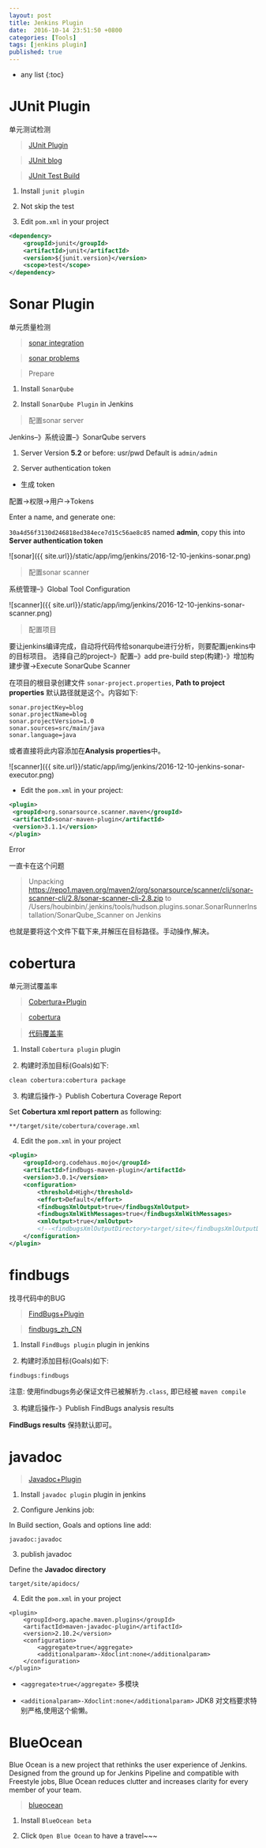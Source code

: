 ```yaml
---
layout: post
title: Jenkins Plugin
date:  2016-10-14 23:51:50 +0800
categories: [Tools]
tags: [jenkins plugin]
published: true
---
```


* any list
{:toc}

# JUnit Plugin

单元测试检测

> [JUnit Plugin](https://wiki.jenkins-ci.org/display/JENKINS/JUnit+Plugin)

> [JUnit blog](http://m.blog.csdn.net/article/details?id=9949309)

> [JUnit Test Build](http://www.myexception.cn/cvs-svn/1508681.html)

1. Install ```junit plugin```

2. Not skip the test

3. Edit ```pom.xml``` in your project

```xml
<dependency>
    <groupId>junit</groupId>
    <artifactId>junit</artifactId>
    <version>${junit.version}</version>
    <scope>test</scope>
</dependency>
```

# Sonar Plugin

单元质量检测

> [sonar integration](http://blog.csdn.net/xinluke/article/details/53035583)

> [sonar problems](http://wcp88888888.iteye.com/blog/2211605)

> Prepare

1. Install ```SonarQube```

2. Install ```SonarQube Plugin``` in Jenkins


> 配置sonar server

Jenkins–》系统设置–》SonarQube servers

1. Server Version **5.2** or before: usr/pwd Default is ```admin/admin```

2. Server authentication token

- 生成 token

配置->权限->用户->Tokens

Enter a name, and generate one:

```30a4d56f3130d246818ed384ece7d15c56ae8c85``` named **admin**, copy this into **Server authentication token**

![sonar]({{ site.url}}/static/app/img/jenkins/2016-12-10-jenkins-sonar.png)


> 配置sonar scanner

系统管理–》Global Tool Configuration

![scanner]({{ site.url}}/static/app/img/jenkins/2016-12-10-jenkins-sonar-scanner.png)


> 配置项目

要让jenkins编译完成，自动将代码传给sonarqube进行分析，则要配置jenkins中的目标项目。
选择自己的project–》配置–》add pre-build step(构建)-》增加构建步骤->Execute SonarQube Scanner


在项目的根目录创建文件 ```sonar-project.properties```, **Path to project properties** 默认路径就是这个。内容如下:

```
sonar.projectKey=blog
sonar.projectName=blog
sonar.projectVersion=1.0
sonar.sources=src/main/java
sonar.language=java
```

或者直接将此内容添加在**Analysis properties**中。


![scanner]({{ site.url}}/static/app/img/jenkins/2016-12-10-jenkins-sonar-executor.png)


- Edit the ```pom.xml``` in your project:

```xml
<plugin>
 <groupId>org.sonarsource.scanner.maven</groupId>
 <artifactId>sonar-maven-plugin</artifactId>
 <version>3.1.1</version>
</plugin>
```

<label class="label label-danger">Error</label>

一直卡在这个问题

> Unpacking https://repo1.maven.org/maven2/org/sonarsource/scanner/cli/sonar-scanner-cli/2.8/sonar-scanner-cli-2.8.zip to /Users/houbinbin/.jenkins/tools/hudson.plugins.sonar.SonarRunnerInstallation/SonarQube_Scanner on Jenkins


也就是要将这个文件下载下来,并解压在目标路径。手动操作,解决。



# cobertura

单元测试覆盖率

> [Cobertura+Plugin](https://wiki.jenkins-ci.org/display/JENKINS/Cobertura+Plugin)

> [cobertura](http://blog.csdn.net/yaominhua/article/details/40684647)

> [代码覆盖率](http://blog.csdn.net/wangmuming/article/details/23455947)

1. Install ```Cobertura plugin``` plugin

2. 构建时添加目标(Goals)如下:

```
clean cobertura:cobertura package
```

3. 构建后操作-》Publish Cobertura Coverage Report

Set **Cobertura xml report pattern** as following:

```
**/target/site/cobertura/coverage.xml
```

4. Edit the ```pom.xml``` in your project

```xml
<plugin>
    <groupId>org.codehaus.mojo</groupId>
    <artifactId>findbugs-maven-plugin</artifactId>
    <version>3.0.1</version>
    <configuration>
        <threshold>High</threshold>
        <effort>Default</effort>
        <findbugsXmlOutput>true</findbugsXmlOutput>
        <findbugsXmlWithMessages>true</findbugsXmlWithMessages>
        <xmlOutput>true</xmlOutput>
        <!--<findbugsXmlOutputDirectory>target/site</findbugsXmlOutputDirectory>-->
    </configuration>
</plugin>
```

# findbugs

找寻代码中的BUG

> [FindBugs+Plugin](https://wiki.jenkins-ci.org/display/JENKINS/FindBugs+Plugin)

> [findbugs_zh_CN](http://blog.csdn.net/fighterandknight/article/details/51424257)

1. Install ```FindBugs plugin``` plugin in jenkins

2. 构建时添加目标(Goals)如下:

```
findbugs:findbugs
```

注意: 使用findbugs务必保证文件已被解析为```.class```, 即已经被 ```maven compile```

3. 构建后操作-》Publish FindBugs analysis results

**FindBugs results** 保持默认即可。


# javadoc

> [Javadoc+Plugin](https://wiki.jenkins-ci.org/display/JENKINS/Javadoc+Plugin)


1. Install ```javadoc plugin``` plugin in jenkins


2. Configure Jenkins job:

In Build section, Goals and options line add:

```
javadoc:javadoc
```

3. publish javadoc

Define the **Javadoc directory**

```
target/site/apidocs/
```


4. Edit the ```pom.xml``` in your project

```
<plugin>
    <groupId>org.apache.maven.plugins</groupId>
    <artifactId>maven-javadoc-plugin</artifactId>
    <version>2.10.2</version>
    <configuration>
        <aggregate>true</aggregate>
        <additionalparam>-Xdoclint:none</additionalparam>
    </configuration>
</plugin>
````

- ```<aggregate>true</aggregate>``` 多模块

- ```<additionalparam>-Xdoclint:none</additionalparam>``` JDK8 对文档要求特别严格,使用这个偷懒。


# BlueOcean

Blue Ocean is a new project that rethinks the user experience of Jenkins. Designed from the ground up for Jenkins Pipeline
and compatible with Freestyle jobs, Blue Ocean reduces clutter and increases clarity for every member of your team.

> [blueocean](https://jenkins.io/projects/blueocean/)

1. Install ```BlueOcean beta```

2. Click ```Open Blue Ocean``` to have a travel~~~











